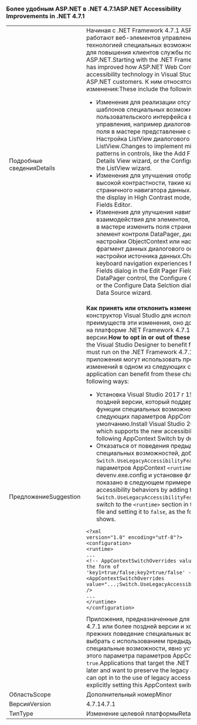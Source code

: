 ### <a name="aspnet-accessibility-improvements-in-net-471"></a><span data-ttu-id="13d36-101">Более удобным ASP.NET в .NET 4.7.1</span><span class="sxs-lookup"><span data-stu-id="13d36-101">ASP.NET Accessibility Improvements in .NET 4.7.1</span></span>

|   |   |
|---|---|
|<span data-ttu-id="13d36-102">Подробные сведения</span><span class="sxs-lookup"><span data-stu-id="13d36-102">Details</span></span>|<span data-ttu-id="13d36-103">Начиная с .NET Framework 4.7.1 ASP.NET улучшена как работают веб-элементов управления ASP.NET с технологией специальных возможностей в Visual Studio для повышения клиентов службы поддержки ASP.NET.</span><span class="sxs-lookup"><span data-stu-id="13d36-103">Starting with the .NET Framework 4.7.1, ASP.NET has improved how ASP.NET Web Controls work with accessibility technology in Visual Studio to better support ASP.NET customers.</span></span>  <span data-ttu-id="13d36-104">К ним относятся следующие изменения:</span><span class="sxs-lookup"><span data-stu-id="13d36-104">These include the following changes:</span></span><ul><li><span data-ttu-id="13d36-105">Изменения для реализации отсутствующих шаблонов специальных возможностей пользовательского интерфейса в элементах управления, например диалоговом окне Добавить поля в мастере представление сведений или Настройка ListView диалогового окна мастера ListView.</span><span class="sxs-lookup"><span data-stu-id="13d36-105">Changes to implement missing UI accessibility patterns in controls, like the Add Field dialog in the Details View wizard, or the Configure ListView dialog of the ListView wizard.</span></span></li><li><span data-ttu-id="13d36-106">Изменения для улучшения отображения в режиме высокой контрастности, такие как редактор полей страничного навигатора данных.</span><span class="sxs-lookup"><span data-stu-id="13d36-106">Changes to improve the display in High Contrast mode, like the Data Pager Fields Editor.</span></span></li><li><span data-ttu-id="13d36-107">Изменения для улучшения навигации клавиатуры взаимодействия для элементов, таких как окно поля в мастере изменить поля страничного навигатора элемент контроля DataPager, диалоговое окно настройки ObjectContext или настроить выделенный фрагмент данных диалогового окна мастера настройки источника данных.</span><span class="sxs-lookup"><span data-stu-id="13d36-107">Changes to improve the keyboard navigation experiences for controls, like the Fields dialog in the Edit Pager Fields wizard of the DataPager control, the Configure ObjectContext dialog, or the Configure Data Selction dialog of the Configure Data Source wizard.</span></span></li></ul>|
|<span data-ttu-id="13d36-108">Предложение</span><span class="sxs-lookup"><span data-stu-id="13d36-108">Suggestion</span></span>|<span data-ttu-id="13d36-109"><strong>Как принять или отклонить изменения</strong>чтобы конструктор Visual Studio для использования преимуществ эти изменения, оно должно выполняться на платформе .NET Framework 4.7.1 или более поздней версии.</span><span class="sxs-lookup"><span data-stu-id="13d36-109"><strong>How to opt in or out of these changes</strong>In order for the Visual Studio Designer to benefit from these changes, it must run on the .NET Framework 4.7.1 or later.</span></span> <span data-ttu-id="13d36-110">Веб-приложения могут использовать преимущества этих изменений в одном из следующих способов:</span><span class="sxs-lookup"><span data-stu-id="13d36-110">The web application can benefit from these changes in either of the following ways:</span></span><ul><li><span data-ttu-id="13d36-111">Установка Visual Studio 2017 г 15,3 или более поздней версии, который поддерживает новые функции специальных возможностей с параметром следующих параметров AppContext по умолчанию.</span><span class="sxs-lookup"><span data-stu-id="13d36-111">Install Visual Studio 2017 15.3 or later, which supports the new accessibility features with the following AppContext Switch by default.</span></span></li><li><span data-ttu-id="13d36-112">Отказаться от поведения предыдущих версий специальных возможностей, добавив <code>Switch.UseLegacyAccessibilityFeatures</code> коммутатор параметров AppContext <code>&lt;runtime&gt;</code> раздел в файл devenv.exe.config и установке флажка <code>false</code>, как показано в следующем примере.</span><span class="sxs-lookup"><span data-stu-id="13d36-112">Opt out of the legacy accessibility behaviors by adding the <code>Switch.UseLegacyAccessibilityFeatures</code> AppContext switch to the <code>&lt;runtime&gt;</code> section in the devenv.exe.config file and setting it to <code>false</code>, as the following example shows.</span></span></li></ul><pre><code class="language-xml">&lt;?xml version=&quot;1.0&quot; encoding=&quot;utf-8&quot;?&gt;&#13;&#10;&lt;configuration&gt;&#13;&#10;&lt;runtime&gt;&#13;&#10;...&#13;&#10;&lt;!-- AppContextSwitchOverrides value attribute is in the form of &#39;key1=true/false;key2=true/false&#39;  --&gt;&#13;&#10;&lt;AppContextSwitchOverrides value=&quot;...;Switch.UseLegacyAccessibilityFeatures=false&quot; /&gt;&#13;&#10;...&#13;&#10;&lt;/runtime&gt;&#13;&#10;&lt;/configuration&gt;&#13;&#10;</code></pre><span data-ttu-id="13d36-113">Приложения, предназначенные для .NET Framework 4.7.1 или более поздней версии и хотите сохранить прежних поведение специальных возможностей можно выбрать с использованием предыдущих версий специальные возможности, явно установите значение этого параметра параметров AppContext <code>true</code>.</span><span class="sxs-lookup"><span data-stu-id="13d36-113">Applications that target the .NET Framework 4.7.1 or later and want to preserve the legacy accessibility behavior can opt in to the use of legacy accessibility features by explicitly setting this AppContext switch to <code>true</code>.</span></span>|
|<span data-ttu-id="13d36-114">Область</span><span class="sxs-lookup"><span data-stu-id="13d36-114">Scope</span></span>|<span data-ttu-id="13d36-115">Дополнительный номер</span><span class="sxs-lookup"><span data-stu-id="13d36-115">Minor</span></span>|
|<span data-ttu-id="13d36-116">Версия</span><span class="sxs-lookup"><span data-stu-id="13d36-116">Version</span></span>|<span data-ttu-id="13d36-117">4.7.1</span><span class="sxs-lookup"><span data-stu-id="13d36-117">4.7.1</span></span>|
|<span data-ttu-id="13d36-118">Тип</span><span class="sxs-lookup"><span data-stu-id="13d36-118">Type</span></span>|<span data-ttu-id="13d36-119">Изменение целевой платформы</span><span class="sxs-lookup"><span data-stu-id="13d36-119">Retargeting</span></span>|

